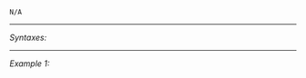 `N/A`


---
*Syntaxes:*

<!-- [] call `BIS_fnc_moduleCombatGetIn` -->

---
*Example 1:*

<!-- 
```sqf
[] call BIS_fnc_moduleCombatGetIn;
``` -->